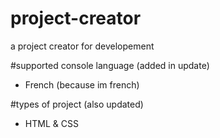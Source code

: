 # project-creator
a project creator for developement

#supported console language (added in update)

- French (because im french)


#types of project (also updated)

- HTML & CSS


